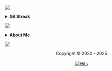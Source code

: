 <a href="https://a.devh.in"> <img src="https://user-images.githubusercontent.com/73097560/115834477-dbab4500-a447-11eb-908a-139a6edaec5c.gif"> </a>

<details>
  <summary><b>Git Streak</b></summary>
  <br>
  <p align="center">
    <a href="https://a.devh.in"> <img width="100%" src="http://github-readme-streak-stats.herokuapp.com?user=pu94x&theme=tokyonight&border=156CDDD)" </a>
  </p>
</details>

<a href="https://a.devh.in"> <img src="https://user-images.githubusercontent.com/73097560/115834477-dbab4500-a447-11eb-908a-139a6edaec5c.gif"> </a>

<details>
  <summary><b>About Me </b></summary>
  <br>
  - 🔭 This is the only alt account of <a href="https://github.com/adityaprasad502/">@adityaprasad502</a>
</details>

<a href="https://a.devh.in"> <img src="https://user-images.githubusercontent.com/73097560/115834477-dbab4500-a447-11eb-908a-139a6edaec5c.gif"> </a>

<p align="center"> Copyright © 2020 - 2025 <br>
	<br>
	<a href="https://a.devh.in"><img alt="Hits" src="https://da.gd/track0"/>
	</a>
</p>
</h2>
